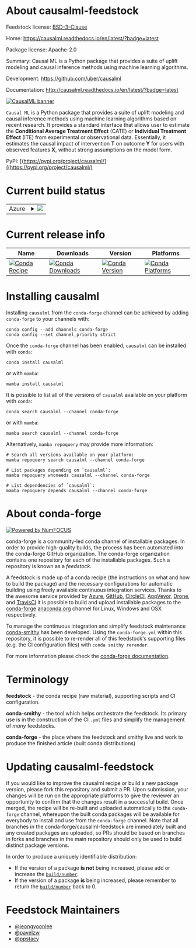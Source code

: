 About causalml-feedstock
========================

Feedstock license: [BSD-3-Clause](https://github.com/conda-forge/causalml-feedstock/blob/main/LICENSE.txt)

Home: https://causalml.readthedocs.io/en/latest/?badge=latest

Package license: Apache-2.0

Summary: Causal ML is a Python package that provides a suite of uplift modeling and causal inference methods using machine learning algorithms.

Development: https://github.com/uber/causalml

Documentation: http://causalml.readthedocs.io/en/latest/?badge=latest

<a href="https://github.com/uber/causalml">
  <img src="https://raw.githubusercontent.com/uber/causalml/master/docs/_static/img/logo/causalml_logo.png" alt="CausalML banner" />
</a>

``Causal ML`` is a Python package that provides a suite of uplift modeling and causal inference methods using machine learning algorithms based on recent research.
It provides a standard interface that allows user to estimate the **Conditional Average Treatment Effect** (CATE) or **Individual Treatment Effect** (ITE) from experimental or observational data.
Essentially, it estimates the causal impact of intervention **T** on outcome **Y** for users with observed features **X**, without strong assumptions on the model form.

PyPI: [(https://pypi.org/project/causalml/]((https://pypi.org/project/causalml/)


Current build status
====================


<table>
    
  <tr>
    <td>Azure</td>
    <td>
      <details>
        <summary>
          <a href="https://dev.azure.com/conda-forge/feedstock-builds/_build/latest?definitionId=15670&branchName=main">
            <img src="https://dev.azure.com/conda-forge/feedstock-builds/_apis/build/status/causalml-feedstock?branchName=main">
          </a>
        </summary>
        <table>
          <thead><tr><th>Variant</th><th>Status</th></tr></thead>
          <tbody><tr>
              <td>linux_64_numpy1.22python3.10.____cpython</td>
              <td>
                <a href="https://dev.azure.com/conda-forge/feedstock-builds/_build/latest?definitionId=15670&branchName=main">
                  <img src="https://dev.azure.com/conda-forge/feedstock-builds/_apis/build/status/causalml-feedstock?branchName=main&jobName=linux&configuration=linux%20linux_64_numpy1.22python3.10.____cpython" alt="variant">
                </a>
              </td>
            </tr><tr>
              <td>linux_64_numpy1.22python3.8.____cpython</td>
              <td>
                <a href="https://dev.azure.com/conda-forge/feedstock-builds/_build/latest?definitionId=15670&branchName=main">
                  <img src="https://dev.azure.com/conda-forge/feedstock-builds/_apis/build/status/causalml-feedstock?branchName=main&jobName=linux&configuration=linux%20linux_64_numpy1.22python3.8.____cpython" alt="variant">
                </a>
              </td>
            </tr><tr>
              <td>linux_64_numpy1.22python3.9.____cpython</td>
              <td>
                <a href="https://dev.azure.com/conda-forge/feedstock-builds/_build/latest?definitionId=15670&branchName=main">
                  <img src="https://dev.azure.com/conda-forge/feedstock-builds/_apis/build/status/causalml-feedstock?branchName=main&jobName=linux&configuration=linux%20linux_64_numpy1.22python3.9.____cpython" alt="variant">
                </a>
              </td>
            </tr><tr>
              <td>linux_aarch64_numpy1.22python3.10.____cpython</td>
              <td>
                <a href="https://dev.azure.com/conda-forge/feedstock-builds/_build/latest?definitionId=15670&branchName=main">
                  <img src="https://dev.azure.com/conda-forge/feedstock-builds/_apis/build/status/causalml-feedstock?branchName=main&jobName=linux&configuration=linux%20linux_aarch64_numpy1.22python3.10.____cpython" alt="variant">
                </a>
              </td>
            </tr><tr>
              <td>linux_aarch64_numpy1.22python3.8.____cpython</td>
              <td>
                <a href="https://dev.azure.com/conda-forge/feedstock-builds/_build/latest?definitionId=15670&branchName=main">
                  <img src="https://dev.azure.com/conda-forge/feedstock-builds/_apis/build/status/causalml-feedstock?branchName=main&jobName=linux&configuration=linux%20linux_aarch64_numpy1.22python3.8.____cpython" alt="variant">
                </a>
              </td>
            </tr><tr>
              <td>linux_aarch64_numpy1.22python3.9.____cpython</td>
              <td>
                <a href="https://dev.azure.com/conda-forge/feedstock-builds/_build/latest?definitionId=15670&branchName=main">
                  <img src="https://dev.azure.com/conda-forge/feedstock-builds/_apis/build/status/causalml-feedstock?branchName=main&jobName=linux&configuration=linux%20linux_aarch64_numpy1.22python3.9.____cpython" alt="variant">
                </a>
              </td>
            </tr><tr>
              <td>osx_64_numpy1.22python3.10.____cpython</td>
              <td>
                <a href="https://dev.azure.com/conda-forge/feedstock-builds/_build/latest?definitionId=15670&branchName=main">
                  <img src="https://dev.azure.com/conda-forge/feedstock-builds/_apis/build/status/causalml-feedstock?branchName=main&jobName=osx&configuration=osx%20osx_64_numpy1.22python3.10.____cpython" alt="variant">
                </a>
              </td>
            </tr><tr>
              <td>osx_64_numpy1.22python3.8.____cpython</td>
              <td>
                <a href="https://dev.azure.com/conda-forge/feedstock-builds/_build/latest?definitionId=15670&branchName=main">
                  <img src="https://dev.azure.com/conda-forge/feedstock-builds/_apis/build/status/causalml-feedstock?branchName=main&jobName=osx&configuration=osx%20osx_64_numpy1.22python3.8.____cpython" alt="variant">
                </a>
              </td>
            </tr><tr>
              <td>osx_64_numpy1.22python3.9.____cpython</td>
              <td>
                <a href="https://dev.azure.com/conda-forge/feedstock-builds/_build/latest?definitionId=15670&branchName=main">
                  <img src="https://dev.azure.com/conda-forge/feedstock-builds/_apis/build/status/causalml-feedstock?branchName=main&jobName=osx&configuration=osx%20osx_64_numpy1.22python3.9.____cpython" alt="variant">
                </a>
              </td>
            </tr><tr>
              <td>osx_arm64_numpy1.22python3.10.____cpython</td>
              <td>
                <a href="https://dev.azure.com/conda-forge/feedstock-builds/_build/latest?definitionId=15670&branchName=main">
                  <img src="https://dev.azure.com/conda-forge/feedstock-builds/_apis/build/status/causalml-feedstock?branchName=main&jobName=osx&configuration=osx%20osx_arm64_numpy1.22python3.10.____cpython" alt="variant">
                </a>
              </td>
            </tr><tr>
              <td>osx_arm64_numpy1.22python3.8.____cpython</td>
              <td>
                <a href="https://dev.azure.com/conda-forge/feedstock-builds/_build/latest?definitionId=15670&branchName=main">
                  <img src="https://dev.azure.com/conda-forge/feedstock-builds/_apis/build/status/causalml-feedstock?branchName=main&jobName=osx&configuration=osx%20osx_arm64_numpy1.22python3.8.____cpython" alt="variant">
                </a>
              </td>
            </tr><tr>
              <td>osx_arm64_numpy1.22python3.9.____cpython</td>
              <td>
                <a href="https://dev.azure.com/conda-forge/feedstock-builds/_build/latest?definitionId=15670&branchName=main">
                  <img src="https://dev.azure.com/conda-forge/feedstock-builds/_apis/build/status/causalml-feedstock?branchName=main&jobName=osx&configuration=osx%20osx_arm64_numpy1.22python3.9.____cpython" alt="variant">
                </a>
              </td>
            </tr>
          </tbody>
        </table>
      </details>
    </td>
  </tr>
</table>

Current release info
====================

| Name | Downloads | Version | Platforms |
| --- | --- | --- | --- |
| [![Conda Recipe](https://img.shields.io/badge/recipe-causalml-green.svg)](https://anaconda.org/conda-forge/causalml) | [![Conda Downloads](https://img.shields.io/conda/dn/conda-forge/causalml.svg)](https://anaconda.org/conda-forge/causalml) | [![Conda Version](https://img.shields.io/conda/vn/conda-forge/causalml.svg)](https://anaconda.org/conda-forge/causalml) | [![Conda Platforms](https://img.shields.io/conda/pn/conda-forge/causalml.svg)](https://anaconda.org/conda-forge/causalml) |

Installing causalml
===================

Installing `causalml` from the `conda-forge` channel can be achieved by adding `conda-forge` to your channels with:

```
conda config --add channels conda-forge
conda config --set channel_priority strict
```

Once the `conda-forge` channel has been enabled, `causalml` can be installed with `conda`:

```
conda install causalml
```

or with `mamba`:

```
mamba install causalml
```

It is possible to list all of the versions of `causalml` available on your platform with `conda`:

```
conda search causalml --channel conda-forge
```

or with `mamba`:

```
mamba search causalml --channel conda-forge
```

Alternatively, `mamba repoquery` may provide more information:

```
# Search all versions available on your platform:
mamba repoquery search causalml --channel conda-forge

# List packages depending on `causalml`:
mamba repoquery whoneeds causalml --channel conda-forge

# List dependencies of `causalml`:
mamba repoquery depends causalml --channel conda-forge
```


About conda-forge
=================

[![Powered by
NumFOCUS](https://img.shields.io/badge/powered%20by-NumFOCUS-orange.svg?style=flat&colorA=E1523D&colorB=007D8A)](https://numfocus.org)

conda-forge is a community-led conda channel of installable packages.
In order to provide high-quality builds, the process has been automated into the
conda-forge GitHub organization. The conda-forge organization contains one repository
for each of the installable packages. Such a repository is known as a *feedstock*.

A feedstock is made up of a conda recipe (the instructions on what and how to build
the package) and the necessary configurations for automatic building using freely
available continuous integration services. Thanks to the awesome service provided by
[Azure](https://azure.microsoft.com/en-us/services/devops/), [GitHub](https://github.com/),
[CircleCI](https://circleci.com/), [AppVeyor](https://www.appveyor.com/),
[Drone](https://cloud.drone.io/welcome), and [TravisCI](https://travis-ci.com/)
it is possible to build and upload installable packages to the
[conda-forge](https://anaconda.org/conda-forge) [anaconda.org](https://anaconda.org/)
channel for Linux, Windows and OSX respectively.

To manage the continuous integration and simplify feedstock maintenance
[conda-smithy](https://github.com/conda-forge/conda-smithy) has been developed.
Using the ``conda-forge.yml`` within this repository, it is possible to re-render all of
this feedstock's supporting files (e.g. the CI configuration files) with ``conda smithy rerender``.

For more information please check the [conda-forge documentation](https://conda-forge.org/docs/).

Terminology
===========

**feedstock** - the conda recipe (raw material), supporting scripts and CI configuration.

**conda-smithy** - the tool which helps orchestrate the feedstock.
                   Its primary use is in the construction of the CI ``.yml`` files
                   and simplify the management of *many* feedstocks.

**conda-forge** - the place where the feedstock and smithy live and work to
                  produce the finished article (built conda distributions)


Updating causalml-feedstock
===========================

If you would like to improve the causalml recipe or build a new
package version, please fork this repository and submit a PR. Upon submission,
your changes will be run on the appropriate platforms to give the reviewer an
opportunity to confirm that the changes result in a successful build. Once
merged, the recipe will be re-built and uploaded automatically to the
`conda-forge` channel, whereupon the built conda packages will be available for
everybody to install and use from the `conda-forge` channel.
Note that all branches in the conda-forge/causalml-feedstock are
immediately built and any created packages are uploaded, so PRs should be based
on branches in forks and branches in the main repository should only be used to
build distinct package versions.

In order to produce a uniquely identifiable distribution:
 * If the version of a package **is not** being increased, please add or increase
   the [``build/number``](https://docs.conda.io/projects/conda-build/en/latest/resources/define-metadata.html#build-number-and-string).
 * If the version of a package **is** being increased, please remember to return
   the [``build/number``](https://docs.conda.io/projects/conda-build/en/latest/resources/define-metadata.html#build-number-and-string)
   back to 0.

Feedstock Maintainers
=====================

* [@jeongyoonlee](https://github.com/jeongyoonlee/)
* [@pavelzw](https://github.com/pavelzw/)
* [@ppstacy](https://github.com/ppstacy/)


